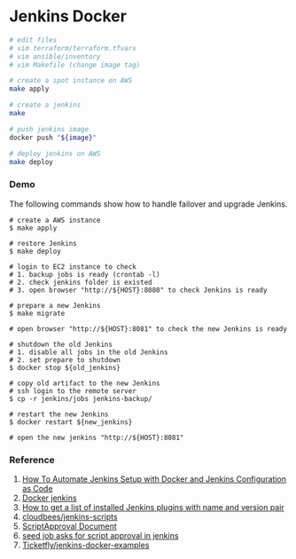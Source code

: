 # Jenkins Docker

```bash
# edit files
# vim terraform/terraform.tfvars
# vim ansible/inventory
# vim Makefile (change image tag)

# create a spot instance on AWS
make apply

# create a jenkins
make

# push jenkins image
docker push "${image}"

# deploy jenkins on AWS
make deploy
```

### Demo

The following commands show how to handle failover and upgrade Jenkins.

```
# create a AWS instance
$ make apply

# restore Jenkins
$ make deploy

# login to EC2 instance to check
# 1. backup jobs is ready (crontab -l)
# 2. check jenkins folder is existed
# 3. open browser "http://${HOST}:8080" to check Jenkins is ready

# prepare a new Jenkins
$ make migrate

# open browser "http://${HOST}:8081" to check the new Jenkins is ready

# shutdown the old Jenkins
# 1. disable all jobs in the old Jenkins
# 2. set prepare to shutdown
$ docker stop ${old_jenkins}

# copy old artifact to the new Jenkins
# ssh login to the remote server
$ cp -r jenkins/jobs jenkins-backup/

# restart the new Jenkins
$ docker restart ${new_jenkins}

# open the new jenkins "http://${HOST}:8081"
```

### Reference

1. [How To Automate Jenkins Setup with Docker and Jenkins Configuration as Code](https://www.digitalocean.com/community/tutorials/how-to-automate-jenkins-setup-with-docker-and-jenkins-configuration-as-code)
2. [Docker jenkins](https://hub.docker.com/_/jenkins)
3. [How to get a list of installed Jenkins plugins with name and version pair](https://stackoverflow.com/q/9815273)
4. [cloudbees/jenkins-scripts](https://github.com/cloudbees/jenkins-scripts)
5. [ScriptApproval Document](https://javadoc.jenkins.io/plugin/script-security/org/jenkinsci/plugins/scriptsecurity/scripts/ScriptApproval.html)
6. [seed job asks for script approval in jenkins](https://stackoverflow.com/questions/43699190/seed-job-asks-for-script-approval-in-jenkins)
7. [Ticketfly/jenkins-docker-examples](https://github.com/Ticketfly/jenkins-docker-examples)
